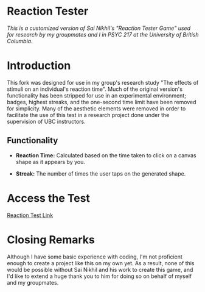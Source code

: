 # Reaction Tester
*This is a customized version of Sai Nikhil's "Reaction Tester Game" used for research by my groupmates and I in PSYC 217 at the University of British Columbia.*

# Introduction
This fork was designed for use in my group's research study "The effects of stimuli on an individual's reaction time". Much of the original version's functionality has been stripped for use in an experimental environment; badges, highest streaks, and the one-second time limit have been removed for simplicity. Many of the aesthetic elements were removed in order to facilitate the use of this test in a research project done under the supervision of UBC instructors.

## Functionality
- **Reaction Time:** Calculated based on the time taken to click on a canvas shape as it appears by you.

- **Streak:** The number of times the user taps on the generated shape.

# Access the Test
[Reaction Test Link](https://howiely.github.io/reaction-tester)

# Closing Remarks
Although I have some basic experience with coding, I'm not proficient enough to create a project like this on my own yet. As a result, none of this would be possible without Sai Nikhil and his work to create this game, and I'd like to extend a huge thank you to him for doing so on behalf of myself and my groupmates.
